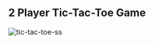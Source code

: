 ## 2 Player Tic-Tac-Toe Game



![tic-tac-toe-ss](https://user-images.githubusercontent.com/32637452/31681284-7e46e098-b37f-11e7-8627-1ccb3548ebe7.png)

